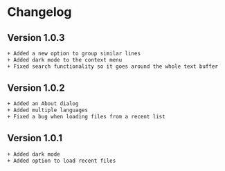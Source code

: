 # Changelog


## Version 1.0.3
```sh
+ Added a new option to group similar lines
+ Added dark mode to the context menu
+ Fixed search functionality so it goes around the whole text buffer
```

## Version 1.0.2
```sh
+ Added an About dialog
+ Added multiple languages
+ Fixed a bug when loading files from a recent list
```


## Version 1.0.1
```sh
+ Added dark mode
+ Added option to load recent files
```
